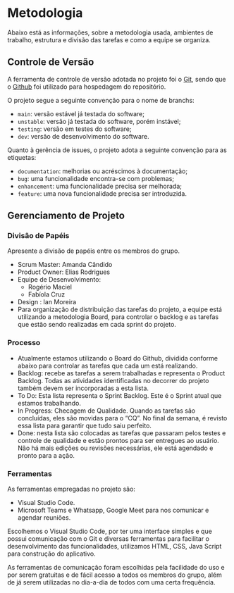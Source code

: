 
# Metodologia

Abaixo está as informações, sobre a metodologia usada, ambientes de trabalho, estrutura e divisão das tarefas e como a equipe se organiza.

## Controle de Versão

A ferramenta de controle de versão adotada no projeto foi o [Git](https://git-scm.com/), sendo que o [Github](https://github.com) foi utilizado para hospedagem do repositório.

O projeto segue a seguinte convenção para o nome de branchs:

- `main`: versão estável já testada do software;
- `unstable`: versão já testada do software, porém instável;
- `testing`: versão em testes do software;
- `dev`: versão de desenvolvimento do software.

Quanto à gerência de issues, o projeto adota a seguinte convenção para as etiquetas:

- `documentation`: melhorias ou acréscimos à documentação;
- `bug`: uma funcionalidade encontra-se com problemas;
- `enhancement`: uma funcionalidade precisa ser melhorada;
- `feature`: uma nova funcionalidade precisa ser introduzida.

## Gerenciamento de Projeto

### Divisão de Papéis

Apresente a divisão de papéis entre os membros do grupo.
- Scrum Master: Amanda Cândido
- Product Owner: Elias Rodrigues
- Equipe de Desenvolvimento:
  - Rogério Maciel
  - Fabíola Cruz
- Design : Ian Moreira
- Para organização de distribuição das tarefas do projeto, a equipe está utilizando a metodologia Board, para controlar o backlog e as tarefas que estão sendo realizadas em cada sprint do projeto.

### Processo

  - Atualmente estamos utilizando o Board do Github, dividida conforme abaixo para controlar as tarefas que cada um está realizando.
  - Backlog: recebe as tarefas a serem trabalhadas e representa o Product Backlog. Todas as atividades identificadas no decorrer do projeto também devem ser incorporadas a esta lista.
  - To Do: Esta lista representa o Sprint Backlog. Este é o Sprint atual que estamos trabalhando.
  - In Progress: Checagem de Qualidade. Quando as tarefas são concluídas, eles são movidas para o “CQ”. No final da semana, é revisto essa lista para garantir que tudo saiu perfeito.
  - Done: nesta lista são colocadas as tarefas que passaram pelos testes e controle de qualidade e estão prontos para ser entregues ao usuário. Não há mais edições ou revisões necessárias, ele está agendado e pronto para a ação.
  
### Ferramentas

As ferramentas empregadas no projeto são:

- Visual Studio Code.
- Microsoft Teams e Whatsapp, Google Meet para nos comunicar e agendar reuniões.

Escolhemos o Visual Studio Code, por ter uma interface simples e que possui comunicação com o Git e diversas ferramentas para facilitar o desenvolvimento das funcionalidades, utilizamos HTML, CSS, Java Script para construção do aplicativo.

As ferramentas de comunicação foram escolhidas pela facilidade do uso e por serem gratuitas e de fácil acesso a todos os membros do grupo, além de já serem utilizadas no dia-a-dia de todos com uma certa frequência.
